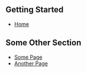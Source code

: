 ## Getting Started

-   [Home](./Home)

## Some Other Section

-   [Some Page](./SomePage)
-   [Another Page](./Another_page)
